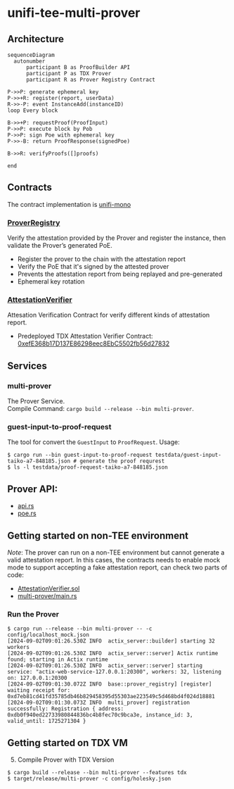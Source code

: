 # unifi-tee-multi-prover

## Architecture

```mermaid
sequenceDiagram
  autonumber
	  participant B as ProofBuilder API
	  participant P as TDX Prover
	  participant R as Prover Registry Contract

P->>P: generate ephemeral key
P->>+R: register(report, userData)
R->>-P: event InstanceAdd(instanceID)
loop Every block

B->>+P: requestProof(ProofInput)
P->>P: execute block by Pob
P->>P: sign Poe with ephemeral key
P->>-B: return ProofResponse(signedPoe)

B->>R: verifyProofs([]proofs)

end
```

## Contracts

The contract implementation is [unifi-mono](https://github.com/PufferFinance/unifi-mono)

### [ProverRegistry](https://github.com/PufferFinance/unifi-mono/blob/unifi/packages/protocol/contracts/layer1/verifiers/ProverRegistryVerifier.sol)

Verify the attestation provided by the Prover and register the instance, then validate the Prover’s generated PoE.
* Register the prover to the chain with the attestation report
* Verify the PoE that it's signed by the attested prover
* Prevents the attestation report from being replayed and pre-generated
* Ephemeral key rotation

### [AttestationVerifier](https://github.com/PufferFinance/unifi-mono/blob/unifi/packages/protocol/contracts/layer1/automata-attestation/AttestationVerifier.sol)

Attesation Verification Contract for verify different kinds of attestation report.

* Predeployed TDX Attestation Verifier Contract: [0xefE368b17D137E86298eec8EbC5502fb56d27832](https://explorer-testnet.ata.network/address/0xefE368b17D137E86298eec8EbC5502fb56d27832)

## Services

### multi-prover

The Prover Service.  
Compile Command: `cargo build --release --bin multi-prover`.

### guest-input-to-proof-request
The tool for convert the `GuestInput` to `ProofRequest`.
Usage: 
```
$ cargo run --bin guest-input-to-proof-request testdata/guest-input-taiko-a7-848185.json # generate the proof requrest
$ ls -l testdata/proof-request-taiko-a7-848185.json
```

## Prover API:

* [api.rs](crates/prover/src/api.rs)
* [poe.rs](crates/prover/src/poe.rs)


## Getting started on non-TEE environment

*Note*: The prover can run on a non-TEE environment but cannot generate a valid attestation report. In this cases, the contracts needs to enable mock mode to support accepting a fake attestation report, can check two parts of code:
* [AttestationVerifier.sol](https://github.com/PufferFinance/unifi-mono/blob/8e03ed41c6a5fd76207efc9e2216ea29eeffe495/packages/protocol/contracts/layer1/automata-attestation/AttestationVerifier.sol#L44)
* [multi-prover/main.rs](bin/multi-prover/src/main.rs#L88-L92)

### Run the Prover

```
$ cargo run --release --bin multi-prover -- -c config/localhost_mock.json
[2024-09-02T09:01:26.530Z INFO  actix_server::builder] starting 32 workers
[2024-09-02T09:01:26.530Z INFO  actix_server::server] Actix runtime found; starting in Actix runtime
[2024-09-02T09:01:26.530Z INFO  actix_server::server] starting service: "actix-web-service-127.0.0.1:20300", workers: 32, listening on: 127.0.0.1:20300
[2024-09-02T09:01:30.072Z INFO  base::prover_registry] [register] waiting receipt for: 0xd7eb81cd41fd35785db46b829458395d55303ae223549c5d468bd4f024d18881
[2024-09-02T09:01:30.073Z INFO  multi_prover] registration successfully: Registration { address: 0xdb0f940ed22733980844836bc4b8fec70c9bca3e, instance_id: 3, valid_until: 1725271304 }
```

## Getting started on TDX VM

5. Compile Prover with TDX Version

```
$ cargo build --release --bin multi-prover --features tdx
$ target/release/multi-prover -c config/holesky.json
```
